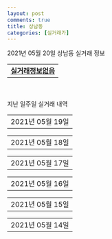 ```yaml
---
layout: post
comments: true
title: 상남동
categories: [실거래가]
---
```


2021년 05월 20일 상남동 실거래 정보

<table>
  <tr>
    <td colspan="4" style="font-weight: bold;"><a href="https://search.naver.com/search.naver?query=실거래정보없음">실거래정보없음</a></td>
  </tr>
    
</table>
    
<div style="margin-top: 50px; margin-bottom: 13px">지난 일주일 실거래 내역</div>

  <table style="width: 100%; margin-bottom: 1px">
      <tr class="header">
        <td>2021년 05월 19일</td>
      </tr>
      <tr class="child" style="display: none">
        <td>
            
        <table>
          <tr>
            <td colspan="4" style="font-weight: bold;"><a href="https://search.naver.com/search.naver?query=대동">대동</a></td>
          </tr>

          <tr>
            <td>매매</td>
            <td>13층</td>
            <td>59.292㎡</td>
            <td>계약일 2021-04-22</td>
          </tr>
          <tr>
            <td colspan="4">27,800<br>기존최고가 27,800</td>
          </tr>
    
          <tr>
            <td>매매</td>
            <td>24층</td>
            <td>49.95㎡</td>
            <td>계약일 2021-04-30</td>
          </tr>
          <tr>
            <td colspan="4">22,000<br>기존최고가 22,000</td>
          </tr>
    
        </table>
        <table style="margin-top: 5px">
          <tr>
            <td colspan="4" style="font-weight: bold;"><a href="https://search.naver.com/search.naver?query=성원">성원</a></td>
          </tr>
    
          <tr>
            <td>매매</td>
            <td>7층</td>
            <td>136.86㎡</td>
            <td>계약일 2021-04-21</td>
          </tr>
          <tr>
            <td colspan="4">50,000<br>기존최고가 50,000</td>
          </tr>
    
          <tr>
            <td>매매</td>
            <td>10층</td>
            <td>108.5㎡</td>
            <td>계약일 2021-04-30</td>
          </tr>
          <tr>
            <td colspan="4">42,000<br>기존최고가 42,000</td>
          </tr>
    
          <tr>
            <td>매매</td>
            <td>15층</td>
            <td>108.5㎡</td>
            <td>계약일 2021-04-24</td>
          </tr>
          <tr>
            <td colspan="4">41,700<br>기존최고가 44,700</td>
          </tr>
    
          <tr>
            <td>매매</td>
            <td>18층</td>
            <td>84.91㎡</td>
            <td>계약일 2021-05-03</td>
          </tr>
          <tr>
            <td colspan="4">36,000<br>기존최고가 36,000</td>
          </tr>
    
          <tr>
            <td>매매</td>
            <td>9층</td>
            <td>84.91㎡</td>
            <td>계약일 2021-05-05</td>
          </tr>
          <tr>
            <td colspan="4">34,500<br>기존최고가 34,500</td>
          </tr>
    
          <tr>
            <td>매매</td>
            <td>9층</td>
            <td>84.91㎡</td>
            <td>계약일 2021-05-01</td>
          </tr>
          <tr>
            <td colspan="4">33,500<br>기존최고가 34,500</td>
          </tr>
    
          <tr>
            <td>매매</td>
            <td>10층</td>
            <td>59.97㎡</td>
            <td>계약일 2021-05-01</td>
          </tr>
          <tr>
            <td colspan="4">22,000<br>기존최고가 22,000</td>
          </tr>
    
          <tr>
            <td>매매</td>
            <td>24층</td>
            <td>59.97㎡</td>
            <td>계약일 2021-04-20</td>
          </tr>
          <tr>
            <td colspan="4">21,800<br>기존최고가 21,800</td>
          </tr>
    
          <tr>
            <td>매매</td>
            <td>13층</td>
            <td>59.97㎡</td>
            <td>계약일 2021-05-05</td>
          </tr>
          <tr>
            <td colspan="4">20,000<br>기존최고가 20,000</td>
          </tr>
    
          <tr>
            <td>매매</td>
            <td>22층</td>
            <td>49.98㎡</td>
            <td>계약일 2021-05-13</td>
          </tr>
          <tr>
            <td colspan="4">17,300<br>기존최고가 17,300</td>
          </tr>
    
          <tr>
            <td>매매</td>
            <td>17층</td>
            <td>49.98㎡</td>
            <td>계약일 2021-05-04</td>
          </tr>
          <tr>
            <td colspan="4">17,000<br>기존최고가 17,000</td>
          </tr>
    
          <tr>
            <td>매매</td>
            <td>15층</td>
            <td>49.98㎡</td>
            <td>계약일 2021-05-07</td>
          </tr>
          <tr>
            <td colspan="4">16,500<br>기존최고가 16,500</td>
          </tr>
    
          <tr>
            <td>매매</td>
            <td>5층</td>
            <td>49.98㎡</td>
            <td>계약일 2021-05-13</td>
          </tr>
          <tr>
            <td colspan="4">16,200<br>기존최고가 15,700</td>
          </tr>
    
          <tr>
            <td>매매</td>
            <td>5층</td>
            <td>49.98㎡</td>
            <td>계약일 2021-05-12</td>
          </tr>
          <tr>
            <td colspan="4">15,700<br>기존최고가 15,700</td>
          </tr>
    
          <tr>
            <td>매매</td>
            <td>1층</td>
            <td>49.98㎡</td>
            <td>계약일 2021-05-08</td>
          </tr>
          <tr>
            <td colspan="4">15,350<br>기존최고가 15,350</td>
          </tr>
    
          <tr>
            <td>매매</td>
            <td>22층</td>
            <td>49.98㎡</td>
            <td>계약일 2021-04-20</td>
          </tr>
          <tr>
            <td colspan="4">15,200<br>기존최고가 17,300</td>
          </tr>
    
          <tr>
            <td>매매</td>
            <td>23층</td>
            <td>49.98㎡</td>
            <td>계약일 2021-05-02</td>
          </tr>
          <tr>
            <td colspan="4">15,000<br>기존최고가 15,800</td>
          </tr>
    
        </table>
        <table style="margin-top: 5px">
          <tr>
            <td colspan="4" style="font-weight: bold;"><a href="https://search.naver.com/search.naver?query=대동">대동</a></td>
          </tr>
    
          <tr>
            <td>전세</td>
            <td>15층</td>
            <td>59.832㎡</td>
            <td>계약일 2021-03-25</td>
          </tr>
          <tr>
            <td colspan="4">20,000<br>기존최고가 None</td>
          </tr>
    
          <tr>
            <td>전세</td>
            <td>8층</td>
            <td>84.942㎡</td>
            <td>계약일 2021-05-04</td>
          </tr>
          <tr>
            <td colspan="4">27,000</td>
          </tr>
    
        </table>
        <table style="margin-top: 5px">
          <tr>
            <td colspan="4" style="font-weight: bold;"><a href="https://search.naver.com/search.naver?query=성원">성원</a></td>
          </tr>
    
          <tr>
            <td>전세</td>
            <td>1층</td>
            <td>84.92㎡</td>
            <td>계약일 2021-05-13</td>
          </tr>
          <tr>
            <td colspan="4">29,000<br>기존최고가 None</td>
          </tr>
    
        </table>
    
        </td>
      </tr>
  </table>
    
  <table style="width: 100%; margin-bottom: 1px">
      <tr class="header">
        <td>2021년 05월 18일</td>
      </tr>
      <tr class="child" style="display: none">
        <td>
            
        <table>
          <tr>
            <td colspan="4" style="font-weight: bold;"><a href="https://search.naver.com/search.naver?query=대동">대동</a></td>
          </tr>

          <tr>
            <td>매매</td>
            <td>13층</td>
            <td>132.17㎡</td>
            <td>계약일 2021-05-14</td>
          </tr>
          <tr>
            <td colspan="4">48,000<br>기존최고가 48,000</td>
          </tr>
    
          <tr>
            <td>매매</td>
            <td>15층</td>
            <td>59.832㎡</td>
            <td>계약일 2021-05-09</td>
          </tr>
          <tr>
            <td colspan="4">29,500<br>기존최고가 29,500</td>
          </tr>
    
        </table>
        <table style="margin-top: 5px">
          <tr>
            <td colspan="4" style="font-weight: bold;"><a href="https://search.naver.com/search.naver?query=성원">성원</a></td>
          </tr>
    
          <tr>
            <td>매매</td>
            <td>23층</td>
            <td>108.5㎡</td>
            <td>계약일 2021-04-23</td>
          </tr>
          <tr>
            <td colspan="4">40,200<br>기존최고가 40,800</td>
          </tr>
    
          <tr>
            <td>매매</td>
            <td>3층</td>
            <td>108.5㎡</td>
            <td>계약일 2021-04-19</td>
          </tr>
          <tr>
            <td colspan="4">39,700<br>기존최고가 39,700</td>
          </tr>
    
          <tr>
            <td>매매</td>
            <td>20층</td>
            <td>84.91㎡</td>
            <td>계약일 2021-04-30</td>
          </tr>
          <tr>
            <td colspan="4">35,000<br>기존최고가 35,000</td>
          </tr>
    
          <tr>
            <td>매매</td>
            <td>20층</td>
            <td>59.97㎡</td>
            <td>계약일 2021-04-30</td>
          </tr>
          <tr>
            <td colspan="4">21,000<br>기존최고가 21,000</td>
          </tr>
    
          <tr>
            <td>매매</td>
            <td>8층</td>
            <td>49.98㎡</td>
            <td>계약일 2021-05-14</td>
          </tr>
          <tr>
            <td colspan="4">16,250<br>기존최고가 16,250</td>
          </tr>
    
        </table>
        <table style="margin-top: 5px">
          <tr>
            <td colspan="4" style="font-weight: bold;"><a href="https://search.naver.com/search.naver?query=대동">대동</a></td>
          </tr>
    
          <tr>
            <td>전세</td>
            <td>25층</td>
            <td>115.032㎡</td>
            <td>계약일 2021-04-06</td>
          </tr>
          <tr>
            <td colspan="4">34,000</td>
          </tr>
    
        </table>
        <table style="margin-top: 5px">
          <tr>
            <td colspan="4" style="font-weight: bold;"><a href="https://search.naver.com/search.naver?query=성원">성원</a></td>
          </tr>
    
          <tr>
            <td>월세</td>
            <td>1층</td>
            <td>49.98㎡</td>
            <td>계약일 2021-05-13</td>
          </tr>
          <tr>
            <td colspan="4">20 (5,000)<br>기존최고가 15,350 (5,000)</td>
          </tr>
    
          <tr>
            <td>전세</td>
            <td>7층</td>
            <td>59.97㎡</td>
            <td>계약일 2021-05-17</td>
          </tr>
          <tr>
            <td colspan="4">19,000</td>
          </tr>
    
          <tr>
            <td>전세</td>
            <td>14층</td>
            <td>108.5㎡</td>
            <td>계약일 2021-05-17</td>
          </tr>
          <tr>
            <td colspan="4">28,300</td>
          </tr>
    
          <tr>
            <td>전세</td>
            <td>24층</td>
            <td>84.92㎡</td>
            <td>계약일 2021-05-10</td>
          </tr>
          <tr>
            <td colspan="4">32,500<br>기존최고가 None</td>
          </tr>
    
        </table>
    
        </td>
      </tr>
  </table>
    
  <table style="width: 100%; margin-bottom: 1px">
      <tr class="header">
        <td>2021년 05월 17일</td>
      </tr>
      <tr class="child" style="display: none">
        <td>
            
        <table>
          <tr>
            <td colspan="4" style="font-weight: bold;"><a href="https://search.naver.com/search.naver?query=실거래정보없음">실거래정보없음</a></td>
          </tr>

        </table>
    
        </td>
      </tr>
  </table>
    
  <table style="width: 100%; margin-bottom: 1px">
      <tr class="header">
        <td>2021년 05월 16일</td>
      </tr>
      <tr class="child" style="display: none">
        <td>
            
        <table>
          <tr>
            <td colspan="4" style="font-weight: bold;"><a href="https://search.naver.com/search.naver?query=대동">대동</a></td>
          </tr>

          <tr>
            <td>매매</td>
            <td>14층</td>
            <td>59.832㎡</td>
            <td>계약일 2021-04-18</td>
          </tr>
          <tr>
            <td colspan="4">27,000<br>기존최고가 27,000</td>
          </tr>
    
        </table>
        <table style="margin-top: 5px">
          <tr>
            <td colspan="4" style="font-weight: bold;"><a href="https://search.naver.com/search.naver?query=성원">성원</a></td>
          </tr>
    
          <tr>
            <td>매매</td>
            <td>2층</td>
            <td>108.5㎡</td>
            <td>계약일 2021-05-01</td>
          </tr>
          <tr>
            <td colspan="4">39,900<br>기존최고가 39,900</td>
          </tr>
    
          <tr>
            <td>매매</td>
            <td>21층</td>
            <td>59.97㎡</td>
            <td>계약일 2021-04-26</td>
          </tr>
          <tr>
            <td colspan="4">22,300<br>기존최고가 22,300</td>
          </tr>
    
          <tr>
            <td>매매</td>
            <td>19층</td>
            <td>49.98㎡</td>
            <td>계약일 2021-05-14</td>
          </tr>
          <tr>
            <td colspan="4">17,900<br>기존최고가 17,900</td>
          </tr>
    
          <tr>
            <td>매매</td>
            <td>21층</td>
            <td>49.98㎡</td>
            <td>계약일 2021-04-20</td>
          </tr>
          <tr>
            <td colspan="4">15,200<br>기존최고가 16,000</td>
          </tr>
    
        </table>
    
        </td>
      </tr>
  </table>
    
  <table style="width: 100%; margin-bottom: 1px">
      <tr class="header">
        <td>2021년 05월 15일</td>
      </tr>
      <tr class="child" style="display: none">
        <td>
            
        <table>
          <tr>
            <td colspan="4" style="font-weight: bold;"><a href="https://search.naver.com/search.naver?query=꿈에그린">꿈에그린</a></td>
          </tr>

          <tr>
            <td>매매</td>
            <td>19층</td>
            <td>101.7048㎡</td>
            <td>계약일 2021-04-30</td>
          </tr>
          <tr>
            <td colspan="4">72,500<br>기존최고가 72,500</td>
          </tr>
    
        </table>
        <table style="margin-top: 5px">
          <tr>
            <td colspan="4" style="font-weight: bold;"><a href="https://search.naver.com/search.naver?query=성원">성원</a></td>
          </tr>
    
          <tr>
            <td>매매</td>
            <td>6층</td>
            <td>84.91㎡</td>
            <td>계약일 2021-05-13</td>
          </tr>
          <tr>
            <td colspan="4">31,400<br>기존최고가 31,400</td>
          </tr>
    
          <tr>
            <td>매매</td>
            <td>19층</td>
            <td>49.98㎡</td>
            <td>계약일 2021-04-23</td>
          </tr>
          <tr>
            <td colspan="4">17,500<br>기존최고가 17,900</td>
          </tr>
    
          <tr>
            <td>전세</td>
            <td>20층</td>
            <td>59.97㎡</td>
            <td>계약일 2021-04-24</td>
          </tr>
          <tr>
            <td colspan="4">14,700<br>기존최고가 None</td>
          </tr>
    
        </table>
    
        </td>
      </tr>
  </table>
    
  <table style="width: 100%; margin-bottom: 1px">
      <tr class="header">
        <td>2021년 05월 14일</td>
      </tr>
      <tr class="child" style="display: none">
        <td>
            
        <table>
          <tr>
            <td colspan="4" style="font-weight: bold;"><a href="https://search.naver.com/search.naver?query=대동">대동</a></td>
          </tr>

          <tr>
            <td>매매</td>
            <td>3층</td>
            <td>59.832㎡</td>
            <td>계약일 2021-04-27</td>
          </tr>
          <tr>
            <td colspan="4">27,500<br>기존최고가 27,500</td>
          </tr>
    
          <tr>
            <td>매매</td>
            <td>4층</td>
            <td>59.832㎡</td>
            <td>계약일 2021-05-10</td>
          </tr>
          <tr>
            <td colspan="4">26,500<br>기존최고가 26,500</td>
          </tr>
    
        </table>
        <table style="margin-top: 5px">
          <tr>
            <td colspan="4" style="font-weight: bold;"><a href="https://search.naver.com/search.naver?query=성원">성원</a></td>
          </tr>
    
          <tr>
            <td>매매</td>
            <td>5층</td>
            <td>84.91㎡</td>
            <td>계약일 2021-04-19</td>
          </tr>
          <tr>
            <td colspan="4">34,800<br>기존최고가 34,800</td>
          </tr>
    
          <tr>
            <td>매매</td>
            <td>2층</td>
            <td>84.92㎡</td>
            <td>계약일 2021-05-05</td>
          </tr>
          <tr>
            <td colspan="4">33,300<br>기존최고가 33,300</td>
          </tr>
    
          <tr>
            <td>매매</td>
            <td>24층</td>
            <td>59.97㎡</td>
            <td>계약일 2021-04-24</td>
          </tr>
          <tr>
            <td colspan="4">21,000<br>기존최고가 21,800</td>
          </tr>
    
          <tr>
            <td>매매</td>
            <td>18층</td>
            <td>49.98㎡</td>
            <td>계약일 2021-05-08</td>
          </tr>
          <tr>
            <td colspan="4">16,500<br>기존최고가 16,500</td>
          </tr>
    
          <tr>
            <td>매매</td>
            <td>21층</td>
            <td>49.98㎡</td>
            <td>계약일 2021-05-01</td>
          </tr>
          <tr>
            <td colspan="4">16,000<br>기존최고가 16,000</td>
          </tr>
    
          <tr>
            <td>매매</td>
            <td>22층</td>
            <td>49.98㎡</td>
            <td>계약일 2021-05-10</td>
          </tr>
          <tr>
            <td colspan="4">16,000<br>기존최고가 17,300</td>
          </tr>
    
          <tr>
            <td>매매</td>
            <td>5층</td>
            <td>49.98㎡</td>
            <td>계약일 2021-04-26</td>
          </tr>
          <tr>
            <td colspan="4">15,100<br>기존최고가 15,700</td>
          </tr>
    
          <tr>
            <td>매매</td>
            <td>1층</td>
            <td>49.98㎡</td>
            <td>계약일 2021-04-22</td>
          </tr>
          <tr>
            <td colspan="4">13,500<br>기존최고가 15,350</td>
          </tr>
    
        </table>
        <table style="margin-top: 5px">
          <tr>
            <td colspan="4" style="font-weight: bold;"><a href="https://search.naver.com/search.naver?query=대동">대동</a></td>
          </tr>
    
          <tr>
            <td>전세</td>
            <td>23층</td>
            <td>49.95㎡</td>
            <td>계약일 2021-05-09</td>
          </tr>
          <tr>
            <td colspan="4">14,000</td>
          </tr>
    
        </table>
        <table style="margin-top: 5px">
          <tr>
            <td colspan="4" style="font-weight: bold;"><a href="https://search.naver.com/search.naver?query=성원">성원</a></td>
          </tr>
    
          <tr>
            <td>전세</td>
            <td>16층</td>
            <td>59.97㎡</td>
            <td>계약일 2021-04-23</td>
          </tr>
          <tr>
            <td colspan="4">19,000</td>
          </tr>
    
          <tr>
            <td>전세</td>
            <td>15층</td>
            <td>84.92㎡</td>
            <td>계약일 2021-05-07</td>
          </tr>
          <tr>
            <td colspan="4">30,000</td>
          </tr>
    
          <tr>
            <td>전세</td>
            <td>2층</td>
            <td>49.98㎡</td>
            <td>계약일 2021-05-12</td>
          </tr>
          <tr>
            <td colspan="4">9,400<br>기존최고가 None</td>
          </tr>
    
        </table>
    
        </td>
      </tr>
  </table>
    

